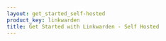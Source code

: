 ```yaml
---
layout: get_started_self-hosted
product_key: linkwarden
title: Get Started with Linkwarden - Self Hosted
---
```

